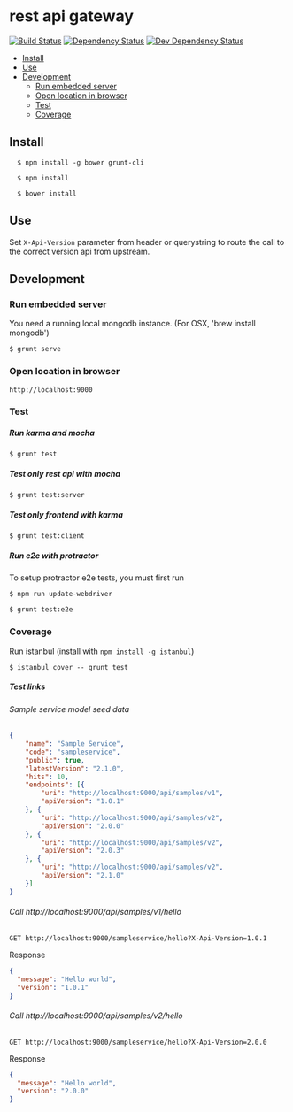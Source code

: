 # rest api gateway

[![Build Status][travis-image]][travis-url]
[![Dependency Status][dep-image]][dep-url]
[![Dev Dependency Status][dev-dep-image]][dev-dep-url]

[travis-image]: https://travis-ci.org/iromu/api-gateway.svg?branch=develop
[travis-url]: https://travis-ci.org/iromu/api-gateway

[dep-image]: https://david-dm.org/iromu/api-gateway.svg
[dep-url]: https://david-dm.org/iromu/api-gateway#info=dependencies&view=table

[dev-dep-image]: https://david-dm.org/iromu/api-gateway/dev-status.svg
[dev-dep-url]: https://david-dm.org/iromu/api-gateway#info=devDependencies&view=table

<!-- START doctoc generated TOC please keep comment here to allow auto update -->
<!-- DON'T EDIT THIS SECTION, INSTEAD RE-RUN doctoc TO UPDATE -->


- [Install](#install)
- [Use](#use)
- [Development](#development)
  - [Run embedded server](#run-embedded-server)
  - [Open location in browser](#open-location-in-browser)
  - [Test](#test)
  - [Coverage](#coverage)

<!-- END doctoc generated TOC please keep comment here to allow auto update -->


## Install
  
      $ npm install -g bower grunt-cli
    
      $ npm install
    
      $ bower install
      

## Use

Set `X-Api-Version` parameter from header or querystring to route the call to the correct version api from upstream.    
      
## Development
            
      
### Run embedded server

You need a running local mongodb instance. (For OSX, 'brew install mongodb')

    $ grunt serve
  
### Open location in browser

    http://localhost:9000
      

### Test

##### Run karma and mocha

    $ grunt test
    
##### Test only rest api with mocha

    $ grunt test:server
    
##### Test only frontend with karma

    $ grunt test:client
    
##### Run e2e with protractor

To setup protractor e2e tests, you must first run

    $ npm run update-webdriver

    $ grunt test:e2e
         

### Coverage

Run istanbul (install with `npm install -g istanbul`)

    $ istanbul cover -- grunt test   






##### Test links



###### Sample service model seed data

```json
{
    "name": "Sample Service",
    "code": "sampleservice",
    "public": true,
    "latestVersion": "2.1.0",
    "hits": 10,
    "endpoints": [{
        "uri": "http://localhost:9000/api/samples/v1",
        "apiVersion": "1.0.1"
    }, {
        "uri": "http://localhost:9000/api/samples/v2",
        "apiVersion": "2.0.0"
    }, {
        "uri": "http://localhost:9000/api/samples/v2",
        "apiVersion": "2.0.3"
    }, {
        "uri": "http://localhost:9000/api/samples/v2",
        "apiVersion": "2.1.0"
    }]
}
```

###### Call http://localhost:9000/api/samples/v1/hello
 
    GET http://localhost:9000/sampleservice/hello?X-Api-Version=1.0.1

Response

```json
{
  "message": "Hello world",
  "version": "1.0.1"
}
```

###### Call http://localhost:9000/api/samples/v2/hello
 
    GET http://localhost:9000/sampleservice/hello?X-Api-Version=2.0.0

Response

```json
{
  "message": "Hello world",
  "version": "2.0.0"
}
```
